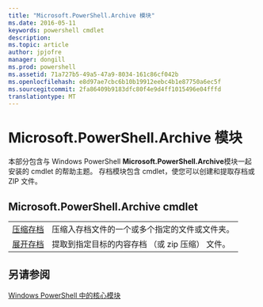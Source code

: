 ```yaml
---
title: "Microsoft.PowerShell.Archive 模块"
ms.date: 2016-05-11
keywords: powershell cmdlet
description: 
ms.topic: article
author: jpjofre
manager: dongill
ms.prod: powershell
ms.assetid: 71a727b5-49a5-47a9-8034-161c86cf042b
ms.openlocfilehash: e8d97ae7cbc6b10b19912eebc4b1e87750a6ec5f
ms.sourcegitcommit: 2fa86409b9183dfc80f4e9d4ff1015496e04fffd
translationtype: MT
---
```

# Microsoft.PowerShell.Archive 模块
本部分包含与 Windows PowerShell **Microsoft.PowerShell.Archive**模块一起安装的 cmdlet 的帮助主题。 存档模块包含 cmdlet，使您可以创建和提取存档或 ZIP 文件。

## Microsoft.PowerShell.Archive cmdlet

|||
|-|-|
|[压缩存档](http://technet.microsoft.com/library/dn841358.aspx)|压缩入存档文件的一个或多个指定的文件或文件夹。|
|[展开存档](http://technet.microsoft.com/library/dn841359.aspx)|提取到指定目标的内容存档 （或 zip 压缩） 文件。|

## 另请参阅
[Windows PowerShell 中的核心模块](http://technet.microsoft.com/library/hh847741.aspx)

